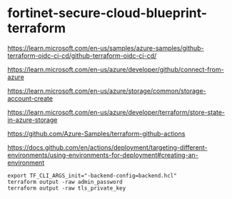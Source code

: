 # fortinet-secure-cloud-blueprint-terraform

https://learn.microsoft.com/en-us/samples/azure-samples/github-terraform-oidc-ci-cd/github-terraform-oidc-ci-cd/

https://learn.microsoft.com/en-us/azure/developer/github/connect-from-azure

https://learn.microsoft.com/en-us/azure/storage/common/storage-account-create

https://learn.microsoft.com/en-us/azure/developer/terraform/store-state-in-azure-storage

https://github.com/Azure-Samples/terraform-github-actions

https://docs.github.com/en/actions/deployment/targeting-different-environments/using-environments-for-deployment#creating-an-environment

```
export TF_CLI_ARGS_init="-backend-config=backend.hcl"
terraform output -raw admin_password
terraform output -raw tls_private_key
```
